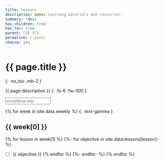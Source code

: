 ```yaml
---
title: Lessons
description: &desc Learning materials and resources.
summary: *desc
has_children: true
has_toc: true
parent: CSE 373
permalink: /:path/
chance: yes
---
```


# {{ page.title }}
{: .no_toc .mb-2 }

{{ page.description }}
{: .fs-6 .fw-300 }

<input id="email" type="email" size="15" placeholder="email@uw.edu" class="text-beta p-2" />

{% for week in site.data.weekly %}
{: .text-gamma }
## {{ week[0] }}

{% for lesson in week[1] %}
{%- for objective in site.data.lessons[lesson]-%}
- [ ] {{ objective }}
{% endfor %}
{%- endfor -%}
{% endfor %}

<script>
const email = document.getElementById("email");
const weeks = document.getElementsByClassName("text-gamma");

email.addEventListener("input", event => {
    const seed = event.target.value.trim().toLowerCase();
    if (!seed.endsWith("@uw.edu")) {
        for (const heading of weeks) {
            const ul = heading.nextElementSibling;
            for (const li of ul.getElementsByTagName("li")) {
                li.classList.remove("d-none");
            };
        };
        return;
    }
    for (const heading of weeks) {
        const ul = heading.nextElementSibling;
        const objectives = Array.from(ul.getElementsByTagName("li"));
        objectives.forEach(li => li.classList.add("d-none"));
        const shuffled = new Chance(heading.textContent + seed).shuffle(objectives);
        const questions = shuffled.slice(0, 2).sort((x, y) => x - y);
        questions.forEach(li => li.classList.remove("d-none"));
    };
});
</script>
